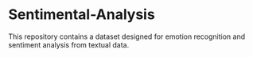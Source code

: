 # Sentimental-Analysis
This repository contains a dataset designed for emotion recognition and sentiment analysis from textual data. 
